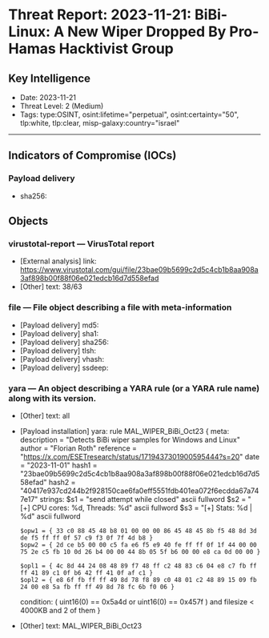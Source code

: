# Threat Report: 2023-11-21: BiBi-Linux: A New Wiper Dropped By Pro-Hamas Hacktivist Group


## Key Intelligence
* Date: 2023-11-21
* Threat Level: 2 (Medium)
* Tags: type:OSINT, osint:lifetime="perpetual", osint:certainty="50", tlp:white, tlp:clear, misp-galaxy:country="israel"

---

## Indicators of Compromise (IOCs)
### Payload delivery
* sha256: <sha256>

## Objects
### virustotal-report — VirusTotal report
* [External analysis] link: https://www.virustotal.com/gui/file/23bae09b5699c2d5c4cb1b8aa908a3af898b00f88f06e021edcb16d7d558efad
* [Other] text: 38/63

### file — File object describing a file with meta-information
* [Payload delivery] md5: <md5>
* [Payload delivery] sha1: <sha1>
* [Payload delivery] sha256: <sha256>
* [Payload delivery] tlsh: <tlsh>
* [Payload delivery] vhash: <vhash>
* [Payload delivery] ssdeep: <ssdeep>

### yara — An object describing a YARA rule (or a YARA rule name) along with its version.
* [Other] text: all
* [Payload installation] yara: rule MAL_WIPER_BiBi_Oct23 {
   meta:
      description = "Detects BiBi wiper samples for Windows and Linux"
      author = "Florian Roth"
      reference = "https://x.com/ESETresearch/status/1719437301900595444?s=20"
      date = "2023-11-01"
      hash1 = "23bae09b5699c2d5c4cb1b8aa908a3af898b00f88f06e021edcb16d7d558efad"
      hash2 = "40417e937cd244b2f928150cae6fa0eff5551fdb401ea072f6ecdda67a747e17"
   strings:
      $s1 = "send attempt while closed" ascii fullword
      $s2 = "[+] CPU cores: %d, Threads: %d" ascii fullword
      $s3 = "[+] Stats: %d | %d" ascii fullword

      $opw1 = { 33 c0 88 45 48 b8 01 00 00 00 86 45 48 45 8b f5 48 8d 3d de f5 ff ff 0f 57 c9 f3 0f 7f 4d b8 }
      $opw2 = { 2d ce b5 00 00 c5 fa e6 f5 e9 40 fe ff ff 0f 1f 44 00 00 75 2e c5 fb 10 0d 26 b4 00 00 44 8b 05 5f b6 00 00 e8 ca 0d 00 00 }

      $opl1 = { 4c 8d 44 24 08 48 89 f7 48 ff c2 48 83 c6 04 e8 c7 fb ff ff 41 89 c1 0f b6 42 ff 41 0f af c1 }
      $opl2 = { e8 6f fb ff ff 49 8d 78 f8 89 c0 48 01 c2 48 89 15 09 fb 24 00 e8 5a fb ff ff 49 8d 78 fc 6b f0 06 } 
   condition:
      ( uint16(0) == 0x5a4d or uint16(0) == 0x457f )
      and filesize < 4000KB
      and 2 of them
}
* [Other] text: MAL_WIPER_BiBi_Oct23

